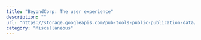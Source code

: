 ```yaml
---
title: "BeyondCorp: The user experience"
description: ""
url: "https://storage.googleapis.com/pub-tools-public-publication-data/pdf/c8da594124dab1f91e6750995e2b7805403b19f1.pdf"
category: "Miscellaneous"
---
```

